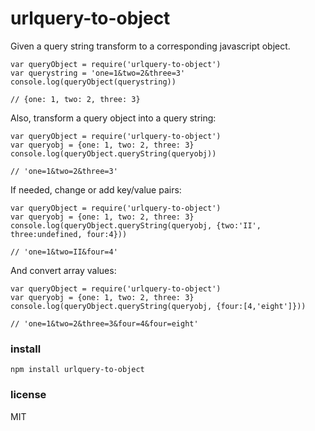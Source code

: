 # urlquery-to-object

Given a query string transform to a corresponding javascript object.

```
var queryObject = require('urlquery-to-object')
var querystring = 'one=1&two=2&three=3'
console.log(queryObject(querystring))

// {one: 1, two: 2, three: 3}
```

Also, transform a query object into a query string:
```
var queryObject = require('urlquery-to-object')
var queryobj = {one: 1, two: 2, three: 3}
console.log(queryObject.queryString(queryobj))

// 'one=1&two=2&three=3'
```

If needed, change or add key/value pairs:
```
var queryObject = require('urlquery-to-object')
var queryobj = {one: 1, two: 2, three: 3}
console.log(queryObject.queryString(queryobj, {two:'II', three:undefined, four:4}))

// 'one=1&two=II&four=4'
```

And convert array values:
```
var queryObject = require('urlquery-to-object')
var queryobj = {one: 1, two: 2, three: 3}
console.log(queryObject.queryString(queryobj, {four:[4,'eight']}))

// 'one=1&two=2&three=3&four=4&four=eight'
```

### install

```
npm install urlquery-to-object
```

### license

MIT
